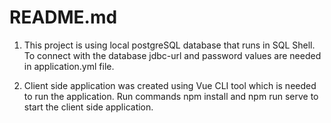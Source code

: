 # README.md

1. This project is using local postgreSQL database that runs in SQL Shell. To connect with the database jdbc-url and password values are needed in application.yml file.

2. Client side application was created using Vue CLI tool which is needed to run the application.  Run commands npm install and npm run serve to start the client side application.
